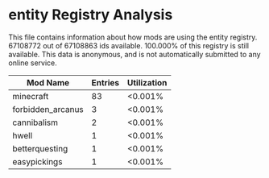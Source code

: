 # entity Registry Analysis

This file contains information about how mods are using the entity registry.
67108772 out of 67108863 ids available. 100.000% of this registry is still
available. This data is anonymous, and is not automatically submitted to any
online service.


| Mod Name          | Entries | Utilization |
|-------------------|---------|-------------|
| minecraft         | 83      | <0.001%     |
| forbidden_arcanus | 3       | <0.001%     |
| cannibalism       | 2       | <0.001%     |
| hwell             | 1       | <0.001%     |
| betterquesting    | 1       | <0.001%     |
| easypickings      | 1       | <0.001%     |
